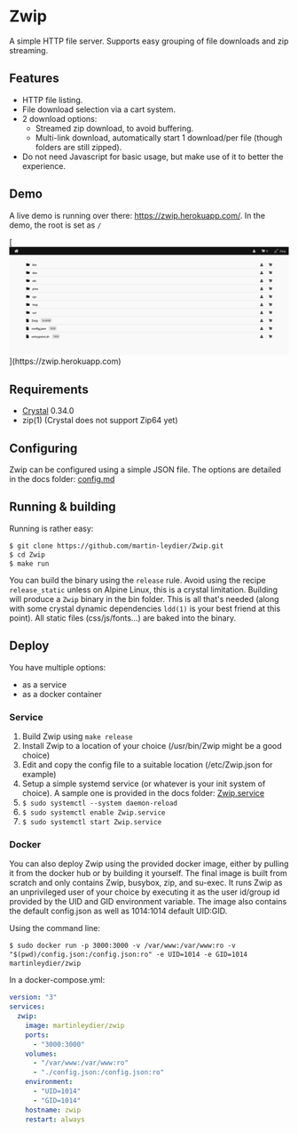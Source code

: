 # Zwip

A simple HTTP file server. Supports easy grouping of file downloads and zip streaming.

## Features

- HTTP file listing.
- File download selection via a cart system.
- 2 download options:
  - Streamed zip download, to avoid buffering.
  - Multi-link download, automatically start 1 download/per file (though folders are still zipped).
- Do not need Javascript for basic usage, but make use of it to better the experience.


## Demo

A live demo is running over there: https://zwip.herokuapp.com/. In the demo, the root is set as `/`

[![](/docs/images/Zwip.png?raw=true "https://zwip.herokuapp.com")](https://zwip.herokuapp.com)

## Requirements

* [Crystal](https://crystal-lang.org/) 0.34.0
* zip(1) (Crystal does not support Zip64 yet)

## Configuring

Zwip can be configured using a simple JSON file. The options are detailed in the docs folder: [config.md](docs/config.md)

## Running & building

Running is rather easy:

```shell
$ git clone https://github.com/martin-leydier/Zwip.git
$ cd Zwip
$ make run
```

You can build the binary using the `release` rule. Avoid using the recipe `release_static` unless on Alpine Linux, this is a crystal limitation.
Building will produce a `Zwip` binary in the bin folder. This is all that's needed (along with some crystal dynamic dependencies `ldd(1)` is your best friend at this point). All static files (css/js/fonts...) are baked into the binary.

## Deploy

You have multiple options:
- as a service
- as a docker container

### Service

1. Build Zwip using `make release`
2. Install Zwip to a location of your choice (/usr/bin/Zwip might be a good choice)
3. Edit and copy the config file to a suitable location (/etc/Zwip.json for example)
4. Setup a simple systemd service (or whatever is your init system of choice). A sample one is provided in the docs folder: [Zwip.service](docs/Zwip.service)
5. `$ sudo systemctl --system daemon-reload`
6. `$ sudo systemctl enable Zwip.service`
7. `$ sudo systemctl start Zwip.service`

### Docker

You can also deploy Zwip using the provided docker image, either by pulling it from the docker hub or by building it yourself.
The final image is built from scratch and only contains Zwip, busybox, zip, and su-exec. It runs Zwip as an unprivileged user of your choice by executing it as the user id/group id provided by the UID and GID environment variable.
The image also contains the default config.json as well as 1014:1014 default UID:GID.

Using the command line:
```shell
$ sudo docker run -p 3000:3000 -v /var/www:/var/www:ro -v "$(pwd)/config.json:/config.json:ro" -e UID=1014 -e GID=1014 martinleydier/zwip
```

In a docker-compose.yml:
```yaml
version: "3"
services:
  zwip:
    image: martinleydier/zwip
    ports:
      - "3000:3000"
    volumes:
      - "/var/www:/var/www:ro"
      - "./config.json:/config.json:ro"
    environment:
      - "UID=1014"
      - "GID=1014"
    hostname: zwip
    restart: always
```
